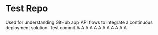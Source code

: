 # Test Repo

Used for understanding GitHub app API flows to integrate a continuous deployment solution.
Test commit.A
A
A
A
A
A
A
A
A
A
A
A
